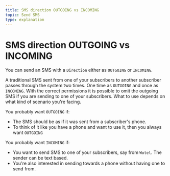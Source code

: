 ```yaml
---
title: SMS direction OUTGOING vs INCOMING
topic: Send SMS
type: explanation
---
```


# SMS direction OUTGOING vs INCOMING

You can send an SMS with a `Direction` either as `OUTGOING` or `INCOMING`.

A traditional SMS sent from one of your subscribers to another subscriber passes through the system two times. One time as `OUTGOING` and once as `INCOMING`. With the correct permissions it is possible to omit the outgoing SMS if you are sending to one of your subscribers. What to use depends on what kind of scenario you're facing.

You probably want `OUTGOING` if:
* The SMS should be as if it was sent from a subscriber's phone.
* To think of it like you have a phone and want to use it, then you always want `OUTGOING`

You probably want `INCOMING` if:
* You want to send SMS to one of your subscribers, say from `Wotel`. The sender can be text based.
* You're also interested in sending towards a phone without having one to send from.
